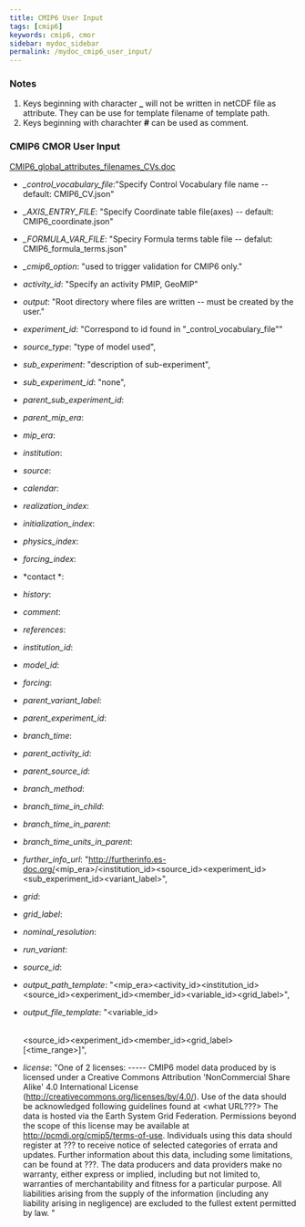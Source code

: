 ```yaml
---
title: CMIP6 User Input
tags: [cmip6]
keywords: cmip6, cmor
sidebar: mydoc_sidebar
permalink: /mydoc_cmip6_user_input/
---
```


### Notes

1. Keys beginning with character **_** will not be written in netCDF file as attribute.  They can be use for template filename of template path.
1. Keys beginning with charachter **#** can be used as comment.

### CMIP6 CMOR User Input

[CMIP6_global_attributes_filenames_CVs.doc](https://docs.google.com/document/d/1h0r8RZr_f3-8egBMMh7aqLwy3snpD6_MrDz1q8n5XUk)

* *_control_vocabulary_file*:"Specify Control Vocabulary file name -- default: CMIP6_CV.json"

* *_AXIS_ENTRY_FILE*:        "Specify Coordinate table file(axes) -- default: CMIP6_coordinate.json"

* *_FORMULA_VAR_FILE*:       "Speciry Formula terms table file -- defalut: CMIP6_formula_terms.json"

* *_cmip6_option*:           "used to trigger validation for CMIP6 only."

* *activity_id*:             "Specify an activity PMIP, GeoMIP"

* *output*:                  "Root directory where files are written -- must be created by the user."

* *experiment_id*:           "Correspond to id found in \"_control_vocabulary_file\""

* *source_type*:             "type of model used",

* *sub_experiment*:          "description of sub-experiment",

* *sub_experiment_id*:       "none",

* *parent_sub_experiment_id*:     

* *parent_mip_era*:              

* *mip_era*:                    

* *institution*:     
            
* *source*:         

* *calendar*:     

* *realization_index*:      

* *initialization_index*:  

* *physics_index*:       

* *forcing_index*:        

* *contact *:           

* *history*:          

* *comment*:        

* *references*:   

* *institution_id*:      

* *model_id*:          

* *forcing*:         

* *parent_variant_label*:  

* *parent_experiment_id*:

* *branch_time*:       


* *parent_activity_id*: 

* *parent_source_id*:   

* *branch_method*:        
* *branch_time_in_child*: 
* *branch_time_in_parent*:
* *branch_time_units_in_parent*:


* *further_info_url*:       "http://furtherinfo.es-doc.org/<mip_era>/<institution_id><source_id><experiment_id><sub_experiment_id><variant_label>",
* *grid*:                  
* *grid_label*:           
* *nominal_resolution*:     
* *run_variant*:      
* *source_id*:       

* *output_path_template*:    "<mip_era><activity_id><institution_id><source_id><experiment_id><member_id><table><variable_id><grid_label><version>",

* *output_file_template*:    "<variable_id><table><source_id><experiment_id><member_id><grid_label>[<time_range>]",

* *license*:                "One of 2 licenses: ----- CMIP6 model data produced by <Your CentreName> is licensed under a Creative Commons Attribution 'NonCommercial Share Alike' 4.0 International License (http://creativecommons.org/licenses/by/4.0/). Use of the data should be acknowledged following guidelines found at <what URL???> The data is hosted via the Earth System Grid Federation. Permissions beyond the scope of this license may be available at http://pcmdi.org/cmip5/terms-of-use.   Individuals using this data should register at ??? to receive notice of selected categories of errata and updates. Further information about this data, including some limitations, can be found at ???. The data producers and data providers make no warranty, either express or implied, including but not limited to, warranties of merchantability and fitness for a particular purpose. All liabilities arising from the supply of the information (including any liability arising in negligence) are excluded to the fullest extent permitted by law. "


